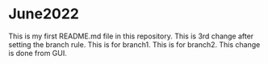 # June2022
This is my first README.md file in this repository.
This is 3rd change after setting the branch rule.
This is for branch1.
This is for branch2.
This change is done from GUI.
